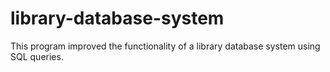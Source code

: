 # library-database-system

This program improved the functionality of a library database system using SQL queries. 

